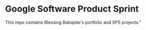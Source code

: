 # Google Software Product Sprint

This repo contains Blessing Babajide's portfolio and SPS projects."

